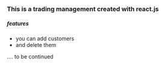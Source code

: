 ### This is a trading management created with react.js

##### features
- you can add customers
- and delete them

.... to be continued
